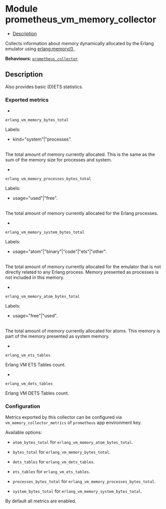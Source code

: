 

# Module prometheus_vm_memory_collector #
* [Description](#description)

Collects information about memory dynamically allocated
by the Erlang emulator using
[
erlang:memory/0
](http://erlang.org/doc/man/erlang.md#memory-0).

__Behaviours:__ [`prometheus_collector`](prometheus_collector.md).

<a name="description"></a>

## Description ##

Also provides basic (D)ETS statistics.


### <a name="Exported_metrics">Exported metrics</a> ###


* 
```
erlang_vm_memory_bytes_total
```

Labels:

* kind="system"|"processes".


<br />
The total amount of memory currently allocated.
This is the same as the sum of the memory size for processes and system.

* 
```
erlang_vm_memory_processes_bytes_total
```

Labels:

* usage="used"|"free".


<br />
The total amount of memory currently allocated for the Erlang processes.

* 
```
erlang_vm_memory_system_bytes_total
```

Labels:

* usage="atom"|"binary"|"code"|"ets"|"other".


<br />
The total amount of memory currently allocated for the emulator
that is not directly related to any Erlang process.
Memory presented as processes is not included in this memory.

* 
```
erlang_vm_memory_atom_bytes_total
```

Labels:

* usage="free"|"used".


<br />
The total amount of memory currently allocated for atoms.
This memory is part of the memory presented as system memory.

* 
```
erlang_vm_ets_tables
```

Erlang VM ETS Tables count.

* 
```
erlang_vm_dets_tables
```

Erlang VM DETS Tables count.



### <a name="Configuration">Configuration</a> ###

Metrics exported by this collector can be configured via
`vm_memory_collector_metrics` of `prometheus` app environment key.

Available options:

* `atom_bytes_total` for `erlang_vm_memory_atom_bytes_total`.

* `bytes_total` for `erlang_vm_memory_bytes_total`.

* `dets_tables` for `erlang_vm_dets_tables`.

* `ets_tables` for `erlang_vm_ets_tables`.

* `processes_bytes_total` for `erlang_vm_memory_processes_bytes_total`.

* `system_bytes_total` for `erlang_vm_memory_system_bytes_total`.


By default all metrics are enabled.